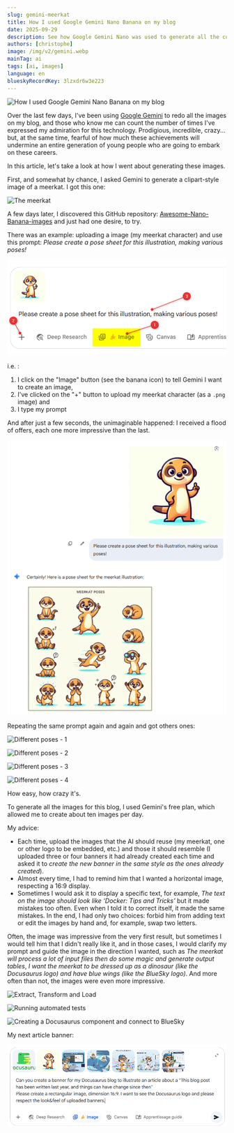 ```yaml
---
slug: gemini-meerkat
title: How I used Google Gemini Nano Banana on my blog
date: 2025-09-29
description: See how Google Gemini Nano was used to generate all the custom images for this blog, including a meerkat mascot. Get prompting tips and see the impressive results.
authors: [christophe]
image: /img/v2/gemini.webp
mainTag: ai
tags: [ai, images]
language: en
blueskyRecordKey: 3lzxdr6w3e223
---
```

<!-- markdownlint-disable MD049 -->
<!-- cspell:ignore clipart,lzxdr -->

![How I used Google Gemini Nano Banana on my blog](/img/v2/gemini.webp)

Over the last few days, I've been using [Google Gemini](https://gemini.google.com/app) to redo all the images on my blog, and those who know me can count the number of times I've expressed my admiration for this technology. Prodigious, incredible, crazy... but, at the same time, fearful of how much these achievements will undermine an entire generation of young people who are going to embark on these careers.

In this article, let's take a look at how I went about generating these images.

<!-- truncate -->

First, and somewhat by chance, I asked Gemini to generate a clipart-style image of a meerkat. I got this one:

![The meerkat](/img/meerkat/surricate.webp)

A few days later, I discovered this GitHub repository: [Awesome-Nano-Banana-images](https://github.com/PicoTrex/Awesome-Nano-Banana-images/blob/main/README_en.md) and just had one desire, to try.

There was an example: uploading a image (my meerkat character) and use this prompt: _Please create a pose sheet for this illustration, making various poses!_

![Various poses](./images/different_positions.png)

i.e. :

1. I click on the "Image" button (see the banana icon) to tell Gemini I want to create an image,
2. I've clicked on the "+" button to upload my meerkat character (as a `.png` image) and
3. I type my prompt

And after just a few seconds, the unimaginable happened: I received a flood of offers, each one more impressive than the last.

![Various poses - Result](./images/different_positions_result.png)

Repeating the same prompt again and again and got others ones:

![Different poses - 1](/img/meerkat/surricate_positions_1.webp)

![Different poses - 2](/img/meerkat/surricate_positions_2.webp)

![Different poses - 3](/img/meerkat/surricate_positions_3.webp)

![Different poses - 4](/img/meerkat/surricate_positions_4.webp)

How easy, how crazy it's.

To generate all the images for this blog, I used Gemini's free plan, which allowed me to create about ten images per day.

My advice:

* Each time, upload the images that the AI should reuse (my meerkat, one or other logo to be embedded, etc.) and those it should resemble (I uploaded three or four banners it had already created each time and asked it to *create the new banner in the same style as the ones already created*).
* Almost every time, I had to remind him that I wanted a horizontal image, respecting a 16:9 display.
* Sometimes I would ask it to display a specific text, for example, *The text on the image should look like ‘Docker: Tips and Tricks’* but it made mistakes too often. Even when I told it to correct itself, it made the same mistakes.  In the end, I had only two choices: forbid him from adding text or edit the images by hand and, for example, swap two letters.

Often, the image was impressive from the very first result, but sometimes I would tell him that I didn't really like it, and in those cases, I would clarify my prompt and guide the image in the direction I wanted, such as *The meerkat will process a lot of input files then do some magic and generate output tables*, *I want the meerkat to be dressed up as a dinosaur (like the Docusaurus logo) and have blue wings (like the BlueSky logo)*.  And more often than not, the images were even more impressive.

![Extract, Transform and Load](/img/v2/etl.webp)

![Running automated tests](/img/v2/functional_tests.webp)

![Creating a Docusaurus component and connect to BlueSky](/img/v2/docusaurus_bluesky.webp)

My next article banner:

![Old blog post banner](./images/old_blog_post_notice.png)